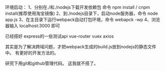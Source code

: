 环境启动：
1、分别在./和./nodejs下载开发依赖包 命令 npm install / cnpm install(推荐使用淘宝镜像)
2、到./nodejs目录下，启动node服务器，命令 node app.js
3、在主目录下运行webpack自动打包环境，命令 webapck -wp
4、浏览器输入 localhost:3000 即可


已经搭好    express的一些测试api
			vue-router vuex axios



其实是为了解决跨域问题，才把webpack生成的build.js放到nodejs的静态文件中。
有更好的开发方法的。


研究下用git和github管理代码。 这我就不搭了。